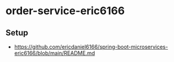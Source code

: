 # order-service-eric6166

## Setup
- https://github.com/ericdaniel6166/spring-boot-microservices-eric6166/blob/main/README.md

